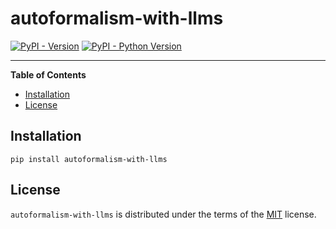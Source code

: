 # autoformalism-with-llms

[![PyPI - Version](https://img.shields.io/pypi/v/autoformalism-with-llms.svg)](https://pypi.org/project/autoformalism-with-llms)
[![PyPI - Python Version](https://img.shields.io/pypi/pyversions/autoformalism-with-llms.svg)](https://pypi.org/project/autoformalism-with-llms)

-----

**Table of Contents**

- [Installation](#installation)
- [License](#license)

## Installation

```console
pip install autoformalism-with-llms
```

## License

`autoformalism-with-llms` is distributed under the terms of the [MIT](https://spdx.org/licenses/MIT.html) license.
